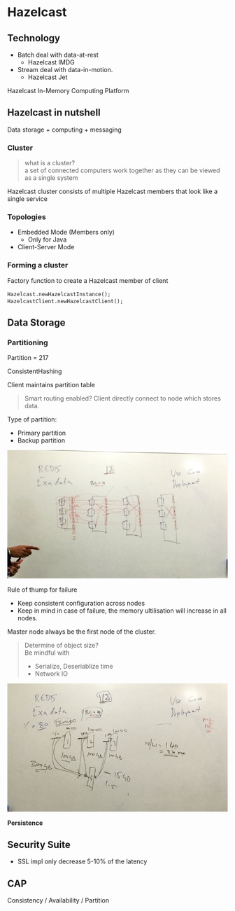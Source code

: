 # Hazelcast

## Technology
- Batch deal with data-at-rest
  - Hazelcast IMDG
- Stream deal with data-in-motion.
  - Hazelcast Jet

Hazelcast In-Memory Computing Platform

## Hazelcast in nutshell

Data storage + computing + messaging

### Cluster

> what is a cluster?    
> a set of connected computers work together as they can be viewed as a single system

Hazelcast cluster consists of multiple Hazelcast members that look like a single service

### Topologies
- Embedded Mode (Members only)
  - Only for Java
- Client-Server Mode


### Forming a cluster

Factory function to create a Hazelcast member of client
```
Hazelcast.newHazelcastInstance();
HazelcastClient.newHazelcastClient();
```

## Data Storage
### Partitioning
Partition = 217

ConsistentHashing

Client maintains partition table

> Smart routing enabled?
> Client directly connect to node which stores data.

Type of partition:
- Primary partition
- Backup partition

![](images/2019-06-20-13-19-17.png)

Rule of thump for failure
- Keep consistent configuration across nodes
- Keep in mind in case of failure, the memory ultilisation will increase in all nodes. 

Master node always be the first node of the cluster.


> Determine of object size?   
> Be mindful with
> - Serialize, Deseriablize time
> - Network IO


![](images/2019-06-20-13-46-01.png)


**Persistence**


## Security Suite

- SSL impl only decrease 5-10% of the latency 

## CAP

Consistency / Availability / Partition